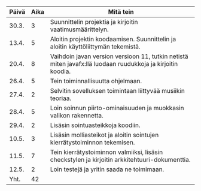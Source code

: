 Päivä | Aika | Mitä tein
----- | ---- | ---------
30.3. | 3 | Suunnittelin projektia ja kirjoitin vaatimusmäärittelyn.
13.4. | 5 | Aloitin projektin koodaamisen. Suunnittelin ja aloitin käyttöliittymän tekemistä.
20.4. | 8 | Vaihdoin javan version versioon 11, tutkin netistä miten javafx:llä luodaan ruudukkoja ja kirjoitin koodia.
26.4. | 5 | Tein toiminnallisuutta ohjelmaan.
27.4. | 2 | Selvitin sovelluksen toimintaan liittyvää musiikin teoriaa.
28.4. | 5 | Loin soinnun piirto-ominaisuuden ja muokkasin valikon rakennetta.
29.4. | 2 | Lisäsin sointuasteikkoja koodiin.
10.5. | 3 | Lisäsin molliasteikot ja aloitin sointujen kierrätystoiminnon tekemisen.
11.5. | 7 | Tein kierrätystoiminnon valmiiksi, lisäsin checkstylen ja kirjoitin arkkitehtuuri-dokumenttia.
12.5. | 2 | Loin testejä ja yritin saada ne toimimaan.
Yht. | 42 |

